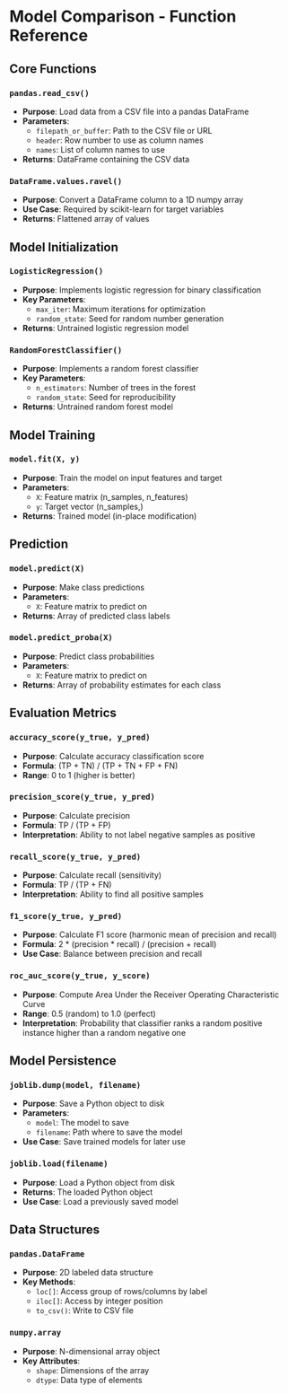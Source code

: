 # Model Comparison - Function Reference

## Core Functions

### `pandas.read_csv()`
- **Purpose**: Load data from a CSV file into a pandas DataFrame
- **Parameters**:
  - `filepath_or_buffer`: Path to the CSV file or URL
  - `header`: Row number to use as column names
  - `names`: List of column names to use
- **Returns**: DataFrame containing the CSV data

### `DataFrame.values.ravel()`
- **Purpose**: Convert a DataFrame column to a 1D numpy array
- **Use Case**: Required by scikit-learn for target variables
- **Returns**: Flattened array of values

## Model Initialization

### `LogisticRegression()`
- **Purpose**: Implements logistic regression for binary classification
- **Key Parameters**:
  - `max_iter`: Maximum iterations for optimization
  - `random_state`: Seed for random number generation
- **Returns**: Untrained logistic regression model

### `RandomForestClassifier()`
- **Purpose**: Implements a random forest classifier
- **Key Parameters**:
  - `n_estimators`: Number of trees in the forest
  - `random_state`: Seed for reproducibility
- **Returns**: Untrained random forest model

## Model Training

### `model.fit(X, y)`
- **Purpose**: Train the model on input features and target
- **Parameters**:
  - `X`: Feature matrix (n_samples, n_features)
  - `y`: Target vector (n_samples,)
- **Returns**: Trained model (in-place modification)

## Prediction

### `model.predict(X)`
- **Purpose**: Make class predictions
- **Parameters**:
  - `X`: Feature matrix to predict on
- **Returns**: Array of predicted class labels

### `model.predict_proba(X)`
- **Purpose**: Predict class probabilities
- **Parameters**:
  - `X`: Feature matrix to predict on
- **Returns**: Array of probability estimates for each class

## Evaluation Metrics

### `accuracy_score(y_true, y_pred)`
- **Purpose**: Calculate accuracy classification score
- **Formula**: (TP + TN) / (TP + TN + FP + FN)
- **Range**: 0 to 1 (higher is better)

### `precision_score(y_true, y_pred)`
- **Purpose**: Calculate precision
- **Formula**: TP / (TP + FP)
- **Interpretation**: Ability to not label negative samples as positive

### `recall_score(y_true, y_pred)`
- **Purpose**: Calculate recall (sensitivity)
- **Formula**: TP / (TP + FN)
- **Interpretation**: Ability to find all positive samples

### `f1_score(y_true, y_pred)`
- **Purpose**: Calculate F1 score (harmonic mean of precision and recall)
- **Formula**: 2 * (precision * recall) / (precision + recall)
- **Use Case**: Balance between precision and recall

### `roc_auc_score(y_true, y_score)`
- **Purpose**: Compute Area Under the Receiver Operating Characteristic Curve
- **Range**: 0.5 (random) to 1.0 (perfect)
- **Interpretation**: Probability that classifier ranks a random positive instance higher than a random negative one

## Model Persistence

### `joblib.dump(model, filename)`
- **Purpose**: Save a Python object to disk
- **Parameters**:
  - `model`: The model to save
  - `filename`: Path where to save the model
- **Use Case**: Save trained models for later use

### `joblib.load(filename)`
- **Purpose**: Load a Python object from disk
- **Returns**: The loaded Python object
- **Use Case**: Load a previously saved model

## Data Structures

### `pandas.DataFrame`
- **Purpose**: 2D labeled data structure
- **Key Methods**:
  - `loc[]`: Access group of rows/columns by label
  - `iloc[]`: Access by integer position
  - `to_csv()`: Write to CSV file

### `numpy.array`
- **Purpose**: N-dimensional array object
- **Key Attributes**:
  - `shape`: Dimensions of the array
  - `dtype`: Data type of elements